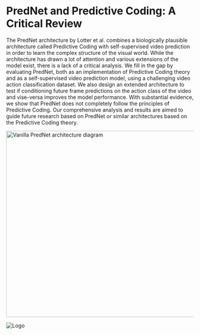 # PredNet and Predictive Coding: A Critical Review 
The PredNet architecture by Lotter et al. combines a biologically plausible architecture called Predictive Coding with self-supervised video prediction in order to learn the complex structure of the visual world. While the architecture has drawn a lot of attention and various extensions of the model exist, there is a lack of a critical analysis. We fill in the gap by evaluating PredNet, both as an implementation of Predictive Coding theory and as a self-supervised video prediction model, using a challenging video action classification dataset. We also design an extended architecture to test if conditioning future frame predictions on the action class of the video and vise-versa improves the model performance. With substantial evidence, we show that PredNet does not completely follow the principles of Predictive Coding. Our comprehensive analysis and results are aimed to guide future research based on PredNet or similar architectures based on the Predictive Coding theory.

<img src="https://github.com/RoshanRane/Predictive-video-classification/blob/master/PredNet_Vanilla.jpg"  height="500" width="750"
     alt="Vanilla PredNet architecture diagram"/>

![Logo](http://francky.me/images/quora001.png)
